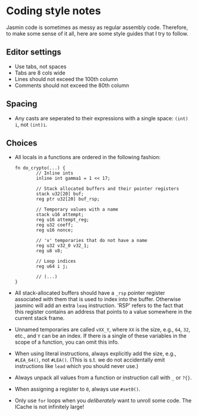 # Coding style notes

Jasmin code is sometimes as messy as regular assembly code.  Therefore,
to make some sense of it all, here are some style guides that I try to follow.

## Editor settings

* Use tabs, not spaces
* Tabs are 8 cols wide
* Lines should not exceed the 100th column
* Comments should not exceed the 80th column

## Spacing

* Any casts are seperated to their expressions with a single space:
  `(int) i`, not `(int)i`.

## Choices

* All locals in a functions are ordered in the following fashion:

  ```jazz
  fn do_crypto(...) {
          // Inline ints
          inline int gamma1 = 1 << 17;

          // Stack allocated buffers and their pointer registers
          stack u32[20] buf;
          reg ptr u32[20] buf_rsp;

          // Temporary values with a name
          stack u16 attempt;
          reg u16 attempt_reg;
          reg u32 coeff;
          reg u16 nonce;

          // 'v' temporaries that do not have a name
          reg u32 v32_0 v32_1;
          reg u8 v8;

          // Loop indices
          reg u64 i j;

          // (...)
  }
  ```

* All stack-allocated buffers should have a `_rsp` pointer register
  associated with them that is used to index into the buffer.  Otherwise
  jasminc will add an extra `leaq` instruction.  'RSP' refers to the fact
  that this register contains an address that points to a value somewhere in
  the current stack frame.

* Unnamed temporaries are called `vXX_Y`, where `XX` is the size, e.g., `64`,
  `32`, etc., and `Y` can be an index.  If there is a single of these
  variables in the scope of a function, you can omit this info.

* When using literal instructions, always explicitly add the size, e.g.,
  `#LEA_64()`, not `#LEA()`.  (This is s.t. we do not accidentally emit
  instructions like `lead` which you should never use.)

* Always unpack all values from a function or instruction call
  with `_` or `?{}`.

* When assigning a register to `0`, always use `#set0()`.

* Only use `for` loops when you _deliberately_ want to unroll some code.
  The ICache is not infinitely large!